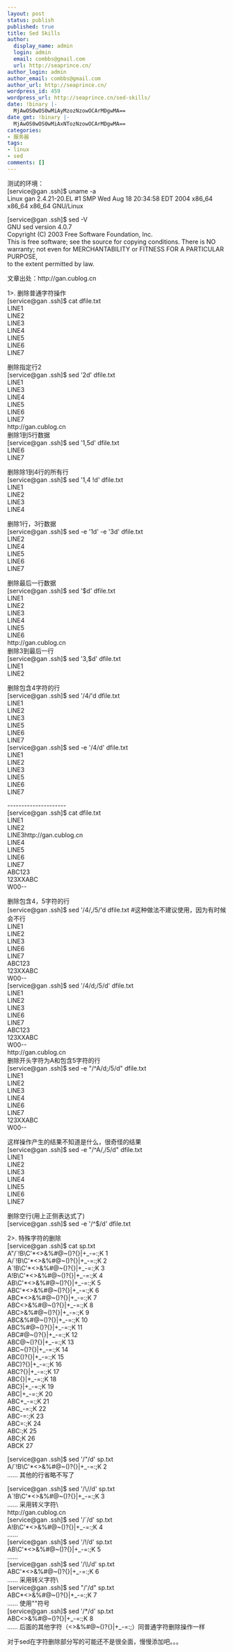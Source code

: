 ```yaml
---
layout: post
status: publish
published: true
title: Sed Skills
author:
  display_name: admin
  login: admin
  email: combbs@gmail.com
  url: http://seaprince.cn/
author_login: admin
author_email: combbs@gmail.com
author_url: http://seaprince.cn/
wordpress_id: 459
wordpress_url: http://seaprince.cn/sed-skills/
date: !binary |-
  MjAwOS0wOS0wMiAyMzozNzowOCArMDgwMA==
date_gmt: !binary |-
  MjAwOS0wOS0wMiAxNTozNzowOCArMDgwMA==
categories:
- 服务器
tags:
- linux
- sed
comments: []
---
```

<p>测试的环境：<br />
[service@gan .ssh]$ uname -a<br />
Linux gan 2.4.21-20.EL #1 SMP Wed Aug 18 20:34:58 EDT 2004 x86_64 x86_64 x86_64 GNU&#47;Linux</p>
<p>[service@gan .ssh]$ sed -V<br />
GNU sed version 4.0.7<br />
Copyright (C) 2003 Free Software Foundation, Inc.<br />
This is free software; see the source for copying conditions.  There is NO<br />
warranty; not even for MERCHANTABILITY or FITNESS FOR A PARTICULAR PURPOSE,<br />
to the extent permitted by law.</p>
<p>文章出处：http:&#47;&#47;gan.cublog.cn</p>
<p>1>. 删除普通字符操作<br />
[service@gan .ssh]$ cat dfile.txt<br />
LINE1<br />
LINE2<br />
LINE3<br />
LINE4<br />
LINE5<br />
LINE6<br />
LINE7</p>
<p>删除指定行2<br />
[service@gan .ssh]$ sed '2d' dfile.txt<br />
LINE1<br />
LINE3<br />
LINE4<br />
LINE5<br />
LINE6<br />
LINE7<br />
http:&#47;&#47;gan.cublog.cn<br />
删除1到5行数据<br />
[service@gan .ssh]$ sed '1,5d' dfile.txt<br />
LINE6<br />
LINE7</p>
<p>删除除1到4行的所有行<br />
[service@gan .ssh]$ sed '1,4 !d' dfile.txt<br />
LINE1<br />
LINE2<br />
LINE3<br />
LINE4</p>
<p>删除1行，3行数据<br />
[service@gan .ssh]$ sed -e '1d' -e '3d' dfile.txt<br />
LINE2<br />
LINE4<br />
LINE5<br />
LINE6<br />
LINE7</p>
<p>删除最后一行数据<br />
[service@gan .ssh]$ sed '$d' dfile.txt<br />
LINE1<br />
LINE2<br />
LINE3<br />
LINE4<br />
LINE5<br />
LINE6<br />
http:&#47;&#47;gan.cublog.cn<br />
删除3到最后一行<br />
[service@gan .ssh]$ sed '3,$d' dfile.txt<br />
LINE1<br />
LINE2</p>
<p>删除包含4字符的行<br />
[service@gan .ssh]$ sed '&#47;4&#47;'d dfile.txt<br />
LINE1<br />
LINE2<br />
LINE3<br />
LINE5<br />
LINE6<br />
LINE7<br />
[service@gan .ssh]$ sed -e '&#47;4&#47;d' dfile.txt<br />
LINE1<br />
LINE2<br />
LINE3<br />
LINE5<br />
LINE6<br />
LINE7</p>
<p>---------------------<br />
[service@gan .ssh]$ cat dfile.txt<br />
LINE1<br />
LINE2<br />
LINE3http:&#47;&#47;gan.cublog.cn<br />
LINE4<br />
LINE5<br />
LINE6<br />
LINE7<br />
ABC123<br />
123XXABC<br />
W00--</p>
<p>删除包含4，5字符的行<br />
[service@gan .ssh]$ sed '&#47;4&#47;,&#47;5&#47;'d dfile.txt    #这种做法不建议使用，因为有时候会不行<br />
LINE1<br />
LINE2<br />
LINE3<br />
LINE6<br />
LINE7<br />
ABC123<br />
123XXABC<br />
W00--<br />
[service@gan .ssh]$ sed '&#47;4&#47;d;&#47;5&#47;d' dfile.txt<br />
LINE1<br />
LINE2<br />
LINE3<br />
LINE6<br />
LINE7<br />
ABC123<br />
123XXABC<br />
W00--<br />
http:&#47;&#47;gan.cublog.cn<br />
删除开头字符为A和包含5字符的行<br />
[service@gan .ssh]$ sed -e "&#47;^A&#47;d;&#47;5&#47;d" dfile.txt<br />
LINE1<br />
LINE2<br />
LINE3<br />
LINE4<br />
LINE6<br />
LINE7<br />
123XXABC<br />
W00--</p>
<p>这样操作产生的结果不知道是什么，很奇怪的结果<br />
[service@gan .ssh]$ sed -e "&#47;^A&#47;,&#47;5&#47;d" dfile.txt<br />
LINE1<br />
LINE2<br />
LINE3<br />
LINE4<br />
LINE5<br />
LINE6<br />
LINE7</p>
<p>删除空行(用上正侧表达式了)<br />
[service@gan .ssh]$ sed -e '&#47;^$&#47;d' dfile.txt  </p>
<p>2>. 特殊字符的删除<br />
[service@gan .ssh]$ cat sp.txt<br />
A"&#47;`!B\C'*<>&%#@~()?{}|+_-=:;K 1<br />
A&#47;`!B\C'*<>&%#@~()?{}|+_-=:;K 2<br />
A`!B\C'*<>&%#@~()?{}|+_-=:;K 3<br />
A!B\C'*<>&%#@~()?{}|+_-=:;K 4<br />
AB\C'*<>&%#@~()?{}|+_-=:;K 5<br />
ABC'*<>&%#@~()?{}|+_-=:;K 6<br />
ABC*<>&%#@~()?{}|+_-=:;K 7<br />
ABC<>&%#@~()?{}|+_-=:;K 8<br />
ABC>&%#@~()?{}|+_-=:;K 9<br />
ABC&%#@~()?{}|+_-=:;K 10<br />
ABC%#@~()?{}|+_-=:;K 11<br />
ABC#@~()?{}|+_-=:;K 12<br />
ABC@~()?{}|+_-=:;K 13<br />
ABC~()?{}|+_-=:;K 14<br />
ABC()?{}|+_-=:;K 15<br />
ABC)?{}|+_-=:;K 16<br />
ABC?{}|+_-=:;K 17<br />
ABC{}|+_-=:;K 18<br />
ABC}|+_-=:;K 19<br />
ABC|+_-=:;K 20<br />
ABC+_-=:;K 21<br />
ABC_-=:;K 22<br />
ABC-=:;K 23<br />
ABC=:;K 24<br />
ABC:;K 25<br />
ABC;K 26<br />
ABCK 27</p>
<p>[service@gan .ssh]$ sed '&#47;"&#47;d' sp.txt<br />
A&#47;`!B\C'*<>&%#@~()?{}|+_-=:;K 2<br />
...... 其他的行省略不写了</p>
<p>[service@gan .ssh]$ sed '&#47;\&#47;&#47;d' sp.txt<br />
A`!B\C'*<>&%#@~()?{}|+_-=:;K 3<br />
...... 采用转义字符\<br />
http:&#47;&#47;gan.cublog.cn<br />
[service@gan .ssh]$ sed '&#47;`&#47;d' sp.txt<br />
A!B\C'*<>&%#@~()?{}|+_-=:;K 4<br />
......<br />
[service@gan .ssh]$ sed '&#47;!&#47;d' sp.txt<br />
AB\C'*<>&%#@~()?{}|+_-=:;K 5<br />
......<br />
[service@gan .ssh]$ sed '&#47;\\&#47;d' sp.txt<br />
ABC'*<>&%#@~()?{}|+_-=:;K 6<br />
...... 采用转义字符\<br />
[service@gan .ssh]$ sed "&#47;'&#47;d" sp.txt<br />
ABC*<>&%#@~()?{}|+_-=:;K 7<br />
...... 使用""符号<br />
[service@gan .ssh]$ sed '&#47;*&#47;d' sp.txt<br />
ABC<>&%#@~()?{}|+_-=:;K 8<br />
...... 后面的其他字符（<>&%#@~()?{}|+_-=:;）同普通字符删除操作一样</p>
<p>对于sed在字符删除部分写的可能还不是很全面，慢慢添加吧。。。</p>
